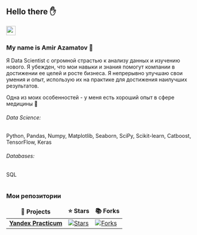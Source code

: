 ## Hello there :hand:

<p><a href="https://t.me/amiiir30"><img src="https://img.shields.io/badge/Telegram-2CA5E0?style=for-the-badge&logo=telegram&logoColor=white" height=25></a> </p>


### My name is Amir Azamatov :man: 

Я Data Scientist с огромной страстью к анализу данных и изучению нового. Я убежден, что мои навыки и знания помогут компании в достижении ее целей и росте бизнеса. Я непрерывно улучшаю свои умения и опыт, использую их на практике для достижения наилучших результатов. 

Одна из моих особенностей - у меня есть хороший опыт в сфере медицины :pill:

###### Data Science: 
Python, Pandas, Numpy, Matplotlib, Seaborn, SciPy, Scikit-learn, Catboost, TensorFlow, Keras

###### Databases: 
SQL
<br><br>
<h3>Мои репозитории</h3>

<table width=100%>
  <thead align="center">
    <tr border: none;>
      <td><b>🎁 Projects</b></td>
      <td><b>⭐ Stars</b></td>
      <td><b>📚 Forks</b></td>
    </tr>
  </thead>
  <tbody>
    <tr>
      <td><a href="https://github.com/amirazamatov/Yandex_Practicum"><b>Yandex Practicum</b></a></td>
      <td><a href="https://github.com/amirazamatov/Yandex_Practicum/stargazers"><img alt="Stars" src="https://img.shields.io/github/stars/amirazamatov/Yandex_Practicum?style=flat-square&labelColor=343b41"/></a></td>
      <td><a href="https://github.com/amirazamatov/Yandex_Practicum/network/members"><img alt="Forks" src="https://img.shields.io/github/forks/amirazamatov/Yandex_Practicum?style=flat-square&labelColor=343b41"/></a></td>
    </tr>
  </tbody>
</table>

